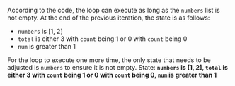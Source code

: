 According to the code, the loop can execute as long as the `numbers` list is not empty. At the end of the previous iteration, the state is as follows:
- `numbers` is [1, 2]
- `total` is either 3 with `count` being 1 or 0 with `count` being 0
- `num` is greater than 1

For the loop to execute one more time, the only state that needs to be adjusted is `numbers` to ensure it is not empty.
State: **`numbers` is [1, 2], `total` is either 3 with `count` being 1 or 0 with `count` being 0, `num` is greater than 1**